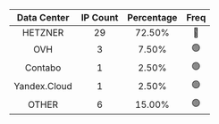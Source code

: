 | Data Center | IP Count | Percentage | Freq |
|:------------:|:--------:|:-----------:|:-----:|
| HETZNER | 29 | 72.50% | 🔴 |
| OVH | 3 | 7.50% | 🟢 |
| Contabo | 1 | 2.50% | 🟢 |
| Yandex.Cloud | 1 | 2.50% | 🟢 |
| OTHER | 6 | 15.00% | 🟢 |